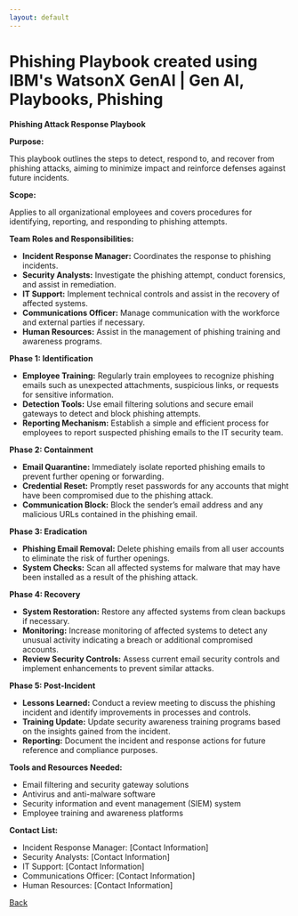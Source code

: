 ```yaml
---
layout: default
---
```


# Phishing Playbook created using IBM's WatsonX GenAI | Gen AI, Playbooks, Phishing

**Phishing Attack Response Playbook**

**Purpose:**

This playbook outlines the steps to detect, respond to, and recover from phishing attacks, aiming to minimize impact and reinforce defenses against future incidents.

**Scope:**

Applies to all organizational employees and covers procedures for identifying, reporting, and responding to phishing attempts.

**Team Roles and Responsibilities:**

- **Incident Response Manager:** Coordinates the response to phishing incidents.
- **Security Analysts:** Investigate the phishing attempt, conduct forensics, and assist in remediation.
- **IT Support:** Implement technical controls and assist in the recovery of affected systems.
- **Communications Officer:** Manage communication with the workforce and external parties if necessary.
- **Human Resources:** Assist in the management of phishing training and awareness programs.

**Phase 1: Identification**

- **Employee Training:** Regularly train employees to recognize phishing emails such as unexpected attachments, suspicious links, or requests for sensitive information.
- **Detection Tools:** Use email filtering solutions and secure email gateways to detect and block phishing attempts.
- **Reporting Mechanism:** Establish a simple and efficient process for employees to report suspected phishing emails to the IT security team.

**Phase 2: Containment**

- **Email Quarantine:** Immediately isolate reported phishing emails to prevent further opening or forwarding.
- **Credential Reset:** Promptly reset passwords for any accounts that might have been compromised due to the phishing attack.
- **Communication Block:** Block the sender’s email address and any malicious URLs contained in the phishing email.

**Phase 3: Eradication**

- **Phishing Email Removal:** Delete phishing emails from all user accounts to eliminate the risk of further openings.
- **System Checks:** Scan all affected systems for malware that may have been installed as a result of the phishing attack.

**Phase 4: Recovery**

- **System Restoration:** Restore any affected systems from clean backups if necessary.
- **Monitoring:** Increase monitoring of affected systems to detect any unusual activity indicating a breach or additional compromised accounts.
- **Review Security Controls:** Assess current email security controls and implement enhancements to prevent similar attacks.

**Phase 5: Post-Incident**

- **Lessons Learned:** Conduct a review meeting to discuss the phishing incident and identify improvements in processes and controls.
- **Training Update:** Update security awareness training programs based on the insights gained from the incident.
- **Reporting:** Document the incident and response actions for future reference and compliance purposes.

**Tools and Resources Needed:**

- Email filtering and security gateway solutions
- Antivirus and anti-malware software
- Security information and event management (SIEM) system
- Employee training and awareness platforms

**Contact List:**

- Incident Response Manager: [Contact Information]
- Security Analysts: [Contact Information]
- IT Support: [Contact Information]
- Communications Officer: [Contact Information]
- Human Resources: [Contact Information]

[Back](./)

